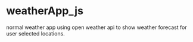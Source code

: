 # weatherApp_js
normal weather app using open weather api to show weather forecast for user selected locations.

